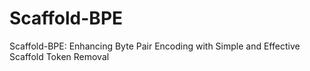 # Scaffold-BPE
Scaffold-BPE: Enhancing Byte Pair Encoding with Simple and Effective Scaffold Token Removal
